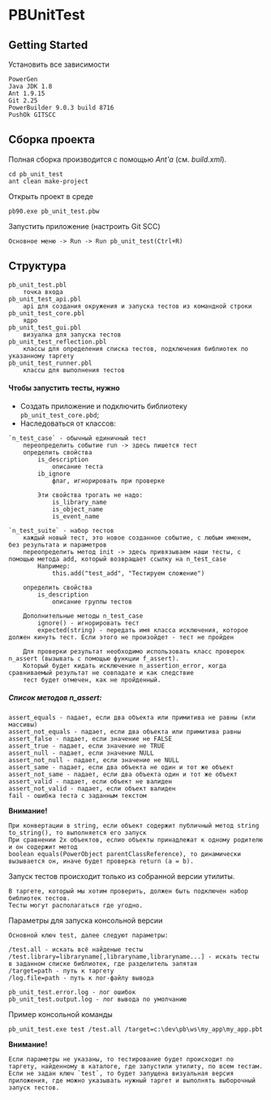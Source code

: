 # PBUnitTest

## Getting Started

Установить все зависимости

```
PowerGen
Java JDK 1.8
Ant 1.9.15
Git 2.25
PowerBuilder 9.0.3 build 8716
PushOk GITSCC
```

## Сборка проекта

Полная сборка производится с помощью *Ant'а* (см. *build.xml*).

```
cd pb_unit_test
ant clean make-project
```

Открыть проект в среде

```
pb90.exe pb_unit_test.pbw
```

Запустить приложение (настроить Git SCC)

```
Основное меню -> Run -> Run pb_unit_test(Ctrl+R)
```

## Структура
```
pb_unit_test.pbl
    точка входа
pb_unit_test_api.pbl
    api для создания окружения и запуска тестов из командной строки
pb_unit_test_core.pbl
    ядро
pb_unit_test_gui.pbl
    визуалка для запуска тестов
pb_unit_test_reflection.pbl
    классы для определения списка тестов, подключения библиотек по указанному таргету
pb_unit_test_runner.pbl
    классы для выполнения тестов
```
#### Чтобы запустить тесты, нужно
* Создать приложение и подключить библиотеку `pb_unit_test_core.pbd`;
* Наследоваться от классов:
```
`n_test_case` - обычный единичный тест
	переопределить событие run -> здесь пишется тест
	определить свойства
		is_description
			описание теста
		ib_ignore
			флаг, игнорировать при проверке
			
		Эти свойства трогать не надо:
			is_library_name
			is_object_name
			is_event_name
```
```
`n_test_suite` - набор тестов
	каждый новый тест, это новое созданное событие, с любым именем, без результата и параметров
	переопределить метод init -> здесь привязываем наши тесты, с помощью метода add, который возвращает ссылку на n_test_case
		Например:
			this.add("test_add", "Тестируем сложение")

	определить свойства
		is_description
			описание группы тестов

	Дополнительные методы n_test_case
		ignore() - игнорировать тест
		expected(string) - передать имя класса исключения, которое должен кинуть тест. Если этого не произойдет - тест не пройден

	Для проверки результат необходимо использовать класс проверок n_assert (вызывать с помощью функции f_assert).
	Который будет кидать исключение n_assertion_error, когда сравниваемый результат не совпадате и как следствие
	тест будет отмечен, как не пройденный.
```

##### Список методов n_assert:
```
assert_equals - падает, если два объекта или примитива не равны (или массивы)
assert_not_equals - падает, если два объекта или примитива равны
assert_false - падает, если значение не FALSE
assert_true - падает, если значение не TRUE
assert_null - падает, если значение NULL
assert_not_null - падает, если значение не NULL
assert_same - падает, если два объекта не один и тот же объект
assert_not_same - падает, если два объекта один и тот же объект
assert_valid - падает, если объект не валиден
assert_not_valid - падает, если объект валиден
fail - ошибка теста с заданным текстом
```

**Внимание!**
```
При конвертации в string, если объект содержит публичный метод string to_string(), то выполняется его запуск
При сравнении 2х объектов, еслио объекты принадлежат к одному родителю и он содержит метод 
boolean equals(PowerObject parentClassReference), то динамически вызывается он, иначе будет проверка return (a = b).
```
Запуск тестов происходит только из собранной версии утилиты.
```
В таргете, который мы хотим проверить, должен быть подключен набор библиотек тестов.
Тесты могут располагаться где угодно.
```
Параметры для запуска консольной версии
```
Основной ключ test, далее следуют параметры:

/test.all - искать всё найденые тесты
/test.library=libraryname[,libraryname,libraryname...] - искать тесты в заданном списке библиотек, где разделитель запятая
/target=path - путь к таргету
/log.file=path - путь к лог-файлу вывода

pb_unit_test.error.log - лог ошибок
pb_unit_test.output.log - лог вывода по умолчанию
```
Пример консольной команды
```
pb_unit_test.exe test /test.all /target=c:\dev\pb\ws\my_app\my_app.pbt
```
**Внимание!**
```
Если параметры не указаны, то тестирование будет происходит по таргету, найденному в каталоге, где запустили утилиту, по всем тестам.
Если не задан ключ `test`, то будет запущена визуальная версия приложения, где можно указывать нужный таргет и выполнять выборочный запуск тестов.
```
